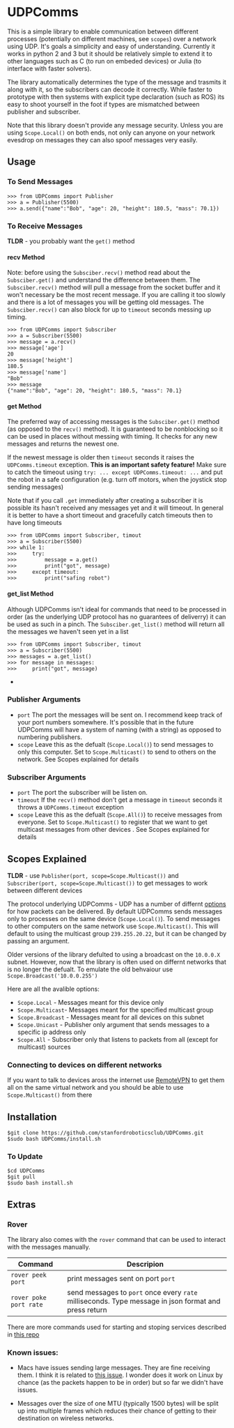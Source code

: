 # UDPComms

This is a simple library to enable communication between different processes (potentially on different machines, see `scopes`) over a network using UDP. It's goals a simplicity and easy of understanding. Currently it works in python 2 and 3 but it should be relatively simple to extend it to other languages such as C (to run on embeded devices) or Julia (to interface with faster solvers).

The library automatically determines the type of the message and trasmits it along with it, so the subscribers can decode it correctly. While faster to prototype with then systems with explicit type declaration (such as ROS) its easy to shoot yourself in the foot if types are mismatched between publisher and subscriber.

Note that this library doesn't provide any message security. Unless you are using `Scope.Local()` on both ends, not only can anyone on your network evesdrop on messages they can also spoof messages very easily.

## Usage

### To Send Messages
```
>>> from UDPComms import Publisher
>>> a = Publisher(5500)
>>> a.send({"name":"Bob", "age": 20, "height": 180.5, "mass": 70.1})
```

### To Receive Messages

**TLDR** - you probably want the `get()` method

#### recv Method

Note: before using the `Subsciber.recv()` method read about the `Subsciber.get()` and understand the difference between them. The `Subsciber.recv()` method will pull a message from the socket buffer and it won't necessary be the most recent message. If you are calling it too slowly and there is a lot of messages you will be getting old messages. The `Subsciber.recv()` can also block for up to `timeout` seconds messing up timing.

```
>>> from UDPComms import Subscriber
>>> a = Subscriber(5500)
>>> message = a.recv()
>>> message['age']
20
>>> message['height']
180.5
>>> message['name']
"Bob"
>>> message
{"name":"Bob", "age": 20, "height": 180.5, "mass": 70.1}
```

#### get Method
The preferred way of accessing messages is the `Subsciber.get()` method (as opposed to the `recv()` method). It is guaranteed to be nonblocking so it can be used in places without messing with timing. It checks for any new messages and returns the newest one.

If the newest message is older then `timeout` seconds it raises the `UDPComms.timeout` exception. **This is an important safety feature!** Make sure to catch the timeout using `try: ... except UDPComms.timeout: ...` and put the robot in a safe configuration (e.g. turn off motors, when the joystick stop sending messages)

Note that if you call `.get` immediately after creating a subscriber it is possible its hasn't received any messages yet and it will timeout. In general it is better to have a short timeout and gracefully catch timeouts then to have long timeouts

```
>>> from UDPComms import Subscriber, timout
>>> a = Subscriber(5500)
>>> while 1:
>>>     try:
>>>         message = a.get()
>>>         print("got", message)
>>>     except timeout:
>>>         print("safing robot")
```

#### get_list Method
Although UDPComms isn't ideal for commands that need to be processed in order (as the underlying UDP protocol has no guarantees of deliverry) it can be used as such in a pinch. The `Subsciber.get_list()` method will return all the messages we haven't seen yet in a list

```
>>> from UDPComms import Subscriber, timout
>>> a = Subscriber(5500)
>>> messages = a.get_list()
>>> for message in messages:
>>>     print("got", message)
```
-

### Publisher Arguments 
- `port`
The port the messages will be sent on. I recommend keep track of your port numbers somewhere. It's possible that in the future UDPComms will have a system of naming (with a string) as opposed to numbering publishers. 
- `scope` Leave this as the defualt (`Scope.Local()`) to send messages to only this computer. Set to `Scope.Multicast()` to send to others on the network. See Scopes explained for details

### Subscriber Arguments 

- `port`
The port the subscriber will be listen on. 
- `timeout`
If the `recv()` method don't get a message in `timeout` seconds it throws a `UDPComms.timeout` exception
- `scope` Leave this as the defualt (`Scope.All()`) to receive messages from everyone. Set to `Scope.Multicast()` to register that we want to get multicast messages from other devices . See Scopes explained for details


## Scopes Explained

**TLDR** - use `Publisher(port, scope=Scope.Multicast())` and `Subscriber(port, scope=Scope.Multicast())` to get messages to work between different devices

The protocol underlying UDPComms - UDP has a number of differnt [options](https://en.wikipedia.org/wiki/Routing#Delivery_schemes) for how packets can be delivered. By default UDPComms sends messages only to processes on the same device (`Scope.Local()`). To send messages to other computers on the same network use `Scope.Multicast()`. This will default to using the multicast group `239.255.20.22`, but it can be changed by passing an argument. 

Older versions of the library defulted to using a broadcast on the `10.0.0.X` subnet. However, now that the library is often used on differnt networks that is no longer the defualt. To emulate the old behvaiour use `Scope.Broadcast('10.0.0.255')`

Here are all the avalible options:

- `Scope.Local` - Messages meant for this device only 
- `Scope.Multicast`- Messages meant for the specified multicast group
- `Scope.Broadcast` - Messages meant for all devices on this subnet
- `Scope.Unicast` - Publisher only argument that sends messages to a specific ip address only
- `Scope.All` - Subscriber only that listens to packets from all (except for multicast) sources


### Connecting to devices on different networks

If you want to talk to devices aross the internet use [RemoteVPN](https://github.com/stanfordroboticsclub/RemoteVPN) to get them all on the same virtual network and you should be able to use `Scope.Multicast()` from there


## Installation

```
$git clone https://github.com/stanfordroboticsclub/UDPComms.git
$sudo bash UDPComms/install.sh
```

### To Update 

```
$cd UDPComms
$git pull
$sudo bash install.sh
```

## Extras

### Rover

The library also comes with the `rover` command that can be used to interact with the messages manually.

| Command | Descripion |
|---------|------------|
| `rover peek port` | print messages sent on port `port` |
| `rover poke port rate` | send messages to `port` once every `rate` milliseconds. Type message in json format and press return |

There are more commands used for starting and stoping services described in [this repo](https://github.com/stanfordroboticsclub/RPI-Setup/blob/master/README.md)



### Known issues:

- Macs have issues sending large messages. They are fine receiving them. I think it is related to [this issue](https://github.com/BanTheRewind/Cinder-Asio/issues/9). I wonder does it work on Linux by chance (as the packets happen to be in order) but so far we didn't have issues.

- Messages over the size of one MTU (typically 1500 bytes) will be split up into multiple frames which reduces their chance of getting to their destination on wireless networks.

